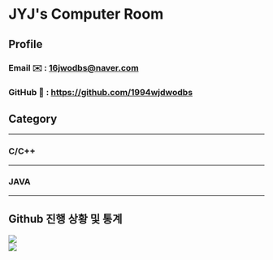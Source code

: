 # JYJ's Computer Room 

## Profile



### Email ✉️ : 16jwodbs@naver.com
### GitHub 💬 : https://github.com/1994wjdwodbs

## Category

---

### C/C++

---

### JAVA

---

## Github 진행 상황 및 통계
<p>
    <img src="https://github-readme-stats.vercel.app/api?username=1994wjdwodbs"><br/>
    <img src="https://github-readme-stats.vercel.app/api/top-langs/?username=1994wjdwodbs"><br/>
</p>
